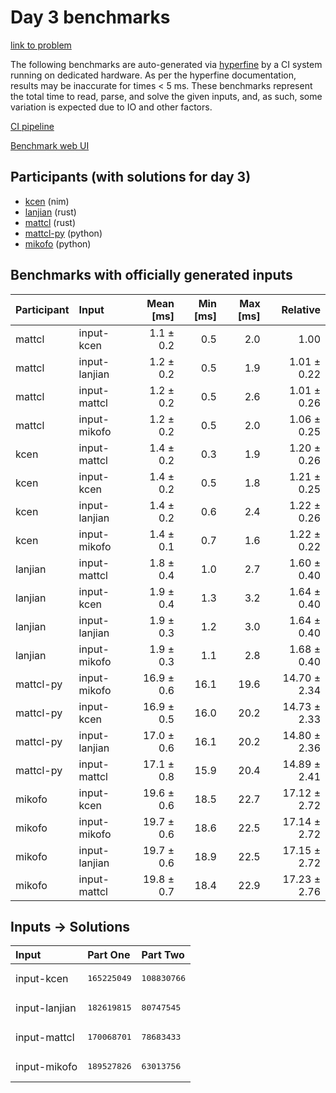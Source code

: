 # Day 3 benchmarks

[link to problem](https://adventofcode.com/2024/day/3)

The following benchmarks are auto-generated via
[hyperfine](https://github.com/sharkdp/hyperfine) by a CI system running on
dedicated hardware. As per the hyperfine documentation, results may be
inaccurate for times < 5 ms. These benchmarks represent the total time to read,
parse, and solve the given inputs, and, as such, some variation is expected due
to IO and other factors.

[CI pipeline](http://ci.papercode.net:8080/teams/main/pipelines/aoc2024)

[Benchmark web UI](https://aoc.ancalagon.black)


## Participants (with solutions for day 3)

- [kcen](https://github.com/kcen/aoc2024) (nim)
- [lanjian](https://github.com/lanjian/aoc-2024) (rust)
- [mattcl](https://github.com/mattcl/aoc2024) (rust)
- [mattcl-py](https://github.com/mattcl/aoc2024-py) (python)
- [mikofo](https://github.com/mikofo/aoc2024) (python)


## Benchmarks with officially generated inputs

| Participant | Input | Mean [ms] | Min [ms] | Max [ms] | Relative |
|:---|:---|---:|---:|---:|---:|
| mattcl | input-kcen | 1.1 ± 0.2 | 0.5 | 2.0 | 1.00 |
| mattcl | input-lanjian | 1.2 ± 0.2 | 0.5 | 1.9 | 1.01 ± 0.22 |
| mattcl | input-mattcl | 1.2 ± 0.2 | 0.5 | 2.6 | 1.01 ± 0.26 |
| mattcl | input-mikofo | 1.2 ± 0.2 | 0.5 | 2.0 | 1.06 ± 0.25 |
| kcen | input-mattcl | 1.4 ± 0.2 | 0.3 | 1.9 | 1.20 ± 0.26 |
| kcen | input-kcen | 1.4 ± 0.2 | 0.5 | 1.8 | 1.21 ± 0.25 |
| kcen | input-lanjian | 1.4 ± 0.2 | 0.6 | 2.4 | 1.22 ± 0.26 |
| kcen | input-mikofo | 1.4 ± 0.1 | 0.7 | 1.6 | 1.22 ± 0.22 |
| lanjian | input-mattcl | 1.8 ± 0.4 | 1.0 | 2.7 | 1.60 ± 0.40 |
| lanjian | input-kcen | 1.9 ± 0.4 | 1.3 | 3.2 | 1.64 ± 0.40 |
| lanjian | input-lanjian | 1.9 ± 0.3 | 1.2 | 3.0 | 1.64 ± 0.40 |
| lanjian | input-mikofo | 1.9 ± 0.3 | 1.1 | 2.8 | 1.68 ± 0.40 |
| mattcl-py | input-mikofo | 16.9 ± 0.6 | 16.1 | 19.6 | 14.70 ± 2.34 |
| mattcl-py | input-kcen | 16.9 ± 0.5 | 16.0 | 20.2 | 14.73 ± 2.33 |
| mattcl-py | input-lanjian | 17.0 ± 0.6 | 16.1 | 20.2 | 14.80 ± 2.36 |
| mattcl-py | input-mattcl | 17.1 ± 0.8 | 15.9 | 20.4 | 14.89 ± 2.41 |
| mikofo | input-kcen | 19.6 ± 0.6 | 18.5 | 22.7 | 17.12 ± 2.72 |
| mikofo | input-mikofo | 19.7 ± 0.6 | 18.6 | 22.5 | 17.14 ± 2.72 |
| mikofo | input-lanjian | 19.7 ± 0.6 | 18.9 | 22.5 | 17.15 ± 2.72 |
| mikofo | input-mattcl | 19.8 ± 0.7 | 18.4 | 22.9 | 17.23 ± 2.76 |


## Inputs -> Solutions

| Input | Part One | Part Two |
|:---|:---|:---|
|input-kcen|<pre>165225049</pre>|<pre>108830766</pre>|
|input-lanjian|<pre>182619815</pre>|<pre>80747545</pre>|
|input-mattcl|<pre>170068701</pre>|<pre>78683433</pre>|
|input-mikofo|<pre>189527826</pre>|<pre>63013756</pre>|